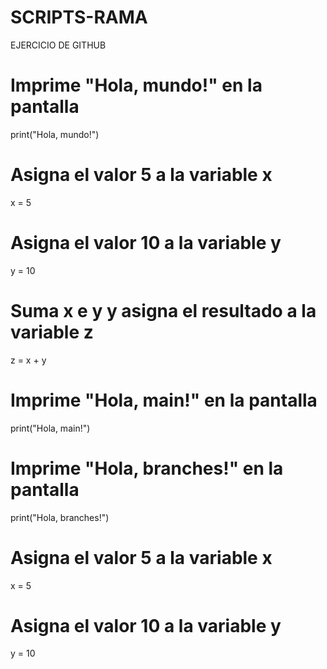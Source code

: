 # SCRIPTS-RAMA
EJERCICIO DE GITHUB

# Imprime "Hola, mundo!" en la pantalla
print("Hola, mundo!")

# Asigna el valor 5 a la variable x
x = 5

# Asigna el valor 10 a la variable y
y = 10

# Suma x e y y asigna el resultado a la variable z
z = x + y
# Imprime "Hola, main!" en la pantalla
print("Hola, main!")

# Imprime "Hola, branches!" en la pantalla
print("Hola, branches!")

# Asigna el valor 5 a la variable x
x = 5

# Asigna el valor 10 a la variable y
y = 10
